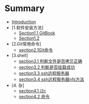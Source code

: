 # Summary

* [Introduction](README.md)
* [1.软件安装方法]
    * [Section1.1 GitBook](chapter1/section1.1.md)
    * [Section1.2](chapter1/section1.2.md)
* [2.Git常用命令]
    * [section2.1Git命令](chapter2/section2.1.md)
* [3.shell]
    * [section3.1 判断文件是否拷贝正确](chapter3/section3.1.md)
    * [section3.2 判断是否挂载成功](chapter3/section3.2.md)
    * [section3.3 ssh远程服务器](chapter3/section3.3.md)
    * [section3.4 ssh远程服务器nfs方法](chapter3/section3.4.md)
* [4. 杂]
    * [section4.1 i2c](chapter4/section4.1md)
    * [section4.2 命令](chapter4/section4.2md)

